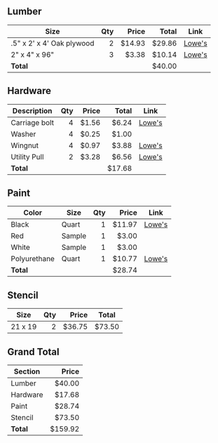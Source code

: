 ## Lumber

Size | Qty | Price | Total | Link
---- | --: | ----: | ----: | ----
.5" x 2' x 4' Oak plywood | 2 | $14.93 | $29.86 | [Lowe's][ply]
2" x 4" x 96" | 3 | $3.38 | $10.14 | [Lowe's][2x4]
**Total** | | | $40.00 |

## Hardware

Description | Qty | Price | Total | Link
----------- | --: | ----: | ----: | ----
Carriage bolt | 4 | $1.56 | $6.24 | [Lowe's][bolt]
Washer | 4 | $0.25 | $1.00 |
Wingnut | 4 | $0.97 | $3.88 | [Lowe's][wingnut]
Utility Pull | 2 | $3.28 | $6.56 | [Lowe's][pull]
**Total** | | | $17.68 |

## Paint

Color | Size | Qty | Price | Link
----- | ---- | --: | ----: | ----
Black | Quart | 1 | $11.97 | [Lowe's][paint]
Red | Sample | 1 | $3.00 |
White | Sample | 1 | $3.00 |
Polyurethane | Quart | 1 | $10.77 | [Lowe's][poly]
**Total** | | | $28.74 |

## Stencil

Size | Qty | Price | Total
---- | --: | ----: | -----
21 x 19 | 2 | $36.75 | $73.50

## Grand Total

Section | Price
------- | ----:
Lumber | $40.00
Hardware | $17.68
Paint | $28.74
Stencil | $73.50
**Total** | $159.92


[ply]:http://www.lowes.com/pd_6216-99899-206094_4294815995_4294937087_?productId=3604844&Ns=p_product_qty_sales_dollar|1&pl=1&currentURL=%3FNs%3Dp_product_qty_sales_dollar%7C1&facetInfo=
[2x4]:http://www.lowes.com/pd_7001-99899-L1TC_4294807181_4294937087_?productId=3604938&Ns=p_product_qty_sales_dollar|1&pl=1&currentURL=%3FNs%3Dp_product_qty_sales_dollar%7C1&facetInfo=
[bolt]:http://www.lowes.com/pd_61943-37672-812584_0__?productId=3058491&Ntt=carriage+bolt&pl=1&currentURL=%3FNtt%3Dcarriage%2Bbolt&facetInfo=
[wingnut]:http://www.lowes.com/pd_135811-37672-880157_0__?productId=3012093&Ntt=3%2F8-in-16+wingnut&pl=1&currentURL=%3FNtt%3D3%252F8-in-16%2Bwingnut&facetInfo=
[pull]:http://www.lowes.com/pd_308981-46882-20911ZCXLG_0__?productId=3353260&Ntt=utility+pull&pl=1&currentURL=%3FNtt%3Dutility%2Bpull&facetInfo=
[paint]:http://www.lowes.com/pd_472002-86-74902A04_1z0y9kq+1z0yye5+1z13yse__?productId=4740246&Ns=p_product_qty_sales_dollar|1&pl=1&currentURL=%3FNs%3Dp_product_qty_sales_dollar%7C1%26page%3D1&facetInfo=1%20quart|Olympic
[poly]:http://www.lowes.com/pd_45868-24-63000444_1z0xzor+1z0y9kq+1z0yqrv+1z140ct__?productId=3033782&Ns=p_product_qty_sales_dollar|1&pl=1&currentURL=%3FNs%3Dp_product_qty_sales_dollar%7C1%26page%3D1&facetInfo=1%20quart|Polyurethane|Minwax
